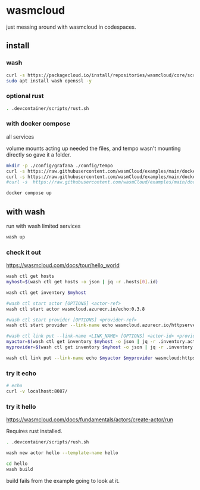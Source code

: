 # wasmcloud

just messing around with wasmcloud in codespaces.

## install

### wash

```bash
curl -s https://packagecloud.io/install/repositories/wasmcloud/core/script.deb.sh | sudo bash
sudo apt install wash openssl -y
```

### optional rust

```bash
. .devcontainer/scripts/rust.sh
```

### with docker compose

all services

volume mounts acting up needed the files, and tempo wasn't mounting directly so gave it a folder.

```bash
mkdir -p ./config/grafana ./config/tempo
curl -s https://raw.githubusercontent.com/wasmCloud/examples/main/docker/grafana-datasources.yaml -o ./config/grafana/grafana-datasources.yaml
curl -s https://raw.githubusercontent.com/wasmCloud/examples/main/docker/tempo.yaml -o ./config/tempo/tempo.yaml
#curl -s  https://raw.githubusercontent.com/wasmCloud/examples/main/docker/docker-compose.yml -O docker-compose.yml

docker compose up
```

## with wash

run with wash limited services

```bash
wash up

```

### check it out

https://wasmcloud.com/docs/tour/hello_world

```bash
wash ctl get hosts
myhost=$(wash ctl get hosts -o json | jq -r .hosts[0].id)

wash ctl get inventory $myhost

#wash ctl start actor [OPTIONS] <actor-ref>
wash ctl start actor wasmcloud.azurecr.io/echo:0.3.8

#wash ctl start provider [OPTIONS] <provider-ref>
wash ctl start provider --link-name echo wasmcloud.azurecr.io/httpserver:0.17.0

#wash ctl link put --link-name <LINK_NAME> [OPTIONS] <actor-id> <provider-id> <contract-id> [values].
myactor=$(wash ctl get inventory $myhost -o json | jq -r .inventory.actors[].id)
myprovider=$(wash ctl get inventory $myhost -o json | jq -r .inventory.providers[].id)

wash ctl link put --link-name echo $myactor $myprovider wasmcloud:httpserver address=0.0.0.0:8087
```

### try it echo

```bash
# echo
curl -v localhost:8087/
```

### try it hello

https://wasmcloud.com/docs/fundamentals/actors/create-actor/run

Requires rust installed.

```bash
. .devcontainer/scripts/rush.sh
```

```bash
wash new actor hello --template-name hello

cd hello
wash build
```

build fails from the example going to look at it.
